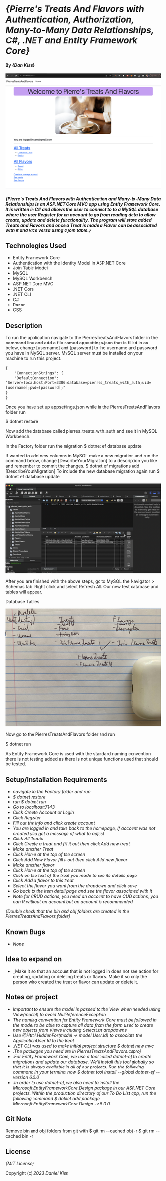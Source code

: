 # _{Pierre's Treats And Flavors with Authentication, Authorization, Many-to-Many Data Relationships, C#, .NET and Entity Framework Core}_

#### By _**{Dan Kiss}**_

![Pierre's Treats And Flavors with Authentication MVC](./PierresTreatsAndFlavors/wwwroot/img/PierresTreats.png)
#### _{Pierre's Treats And Flavors with Authentication and Many-to-Many Data Relationships is an ASP.NET Core MVC app using Entity Framework Core. It is written in C# and allows the user to connect to to a MySQL database where the user Register for an account to go from reading data to allow create, update and delete functionality. The program will store added Treats and Flavors and once a Treat is made a Flavor can be associated with it and vice versa using a join table.}_

## Technologies Used

* Entity Framework Core
* Authentication with the Identity Model in ASP.NET Core
* Join Table Model
* MySQL
* MySQL Workbench
* ASP.NET Core MVC
* .NET Core
* .NET CLI
* C#
* Razor
* CSS

## Description

To run the application navigate to the PierresTreatsAndFlavors folder in the command line and add a file named appsettings.json that is filled in as below, change [username] and [password] to the username and password you have in MySQL server. MySQL server must be installed on your machine to run this project.

```
{
    "ConnectionStrings": {
    "DefaultConnection": "Server=localhost;Port=3306;database=pierres_treats_with_auth;uid=[username];pwd=[password];"
}
}
```

Once you have set up appsettings.json while in the PierresTreatsAndFlavors folder run 

$ dotnet restore

Now add the database called pierres_treats_with_auth and see it in MySQL Workbench.

In the Factory folder run the migration
$ dotnet ef database update

If wanted to add new columns in MySQL make a new migration and run the command below, change [DescribeYourMigration] to a description you like and remember to commit the changes.
$ dotnet ef migrations add [DescribeYourMigration]
To include the new database migration again run
$ dotnet ef database update

![Database Setup](./PierresTreatsAndFlavors/wwwroot/img/DatabaseSetup.png)

After you are finished with the above steps, go to MySQL the Navigator > Schemas tab. Right click and select Refresh All. Our new test database and tables will appear.

Database Tables

![Database Tables](./PierresTreatsAndFlavors/wwwroot/img/DatabaseTables.jpeg)

Now go to the PierresTreatsAndFlavors folder and run

$ dotnet run

As Entity Framework Core is used with the standard naming convention there is not testing added as there is not unique functions used that should be tested.

## Setup/Installation Requirements

* _navigate to the Factory folder and run_
* _$ dotnet restore_
* _run $ dotnet run_
* _Go to localhost:7143_
* _Click Create Account or Login_
* _Click Register_
* _Fill out the info and click create account_
* _You are logged in and take back to the homepage, if account was not created you get a message of what to adjust_
* _Click All Treats_
* _Click Create a treat and fill it out then click Add new treat_
* _Make another Treat_
* _Click Home at the top of the screen_
* _Click Add New Flavor fill it out then click Add new flavor_
* _Make another flavor_
* _Click Home at the top of the screen_
* _Click on the text of the treat you made to see its details page_
* _Click Add a flavor to this treat_
* _Select the flavor you want from the dropdown and click save_
* _Go back to the item detail page and see the flavor associated with it_
* _Note for CRUD actions, you need an account to have CUD actions, you can R without an account but an account is recommended_

_{Double check that the bin and obj folders are created in the PierresTreatsAndFlavors folder}_

## Known Bugs

* _None_

## Idea to expand on

* _Make it so that an account that is not logged in does not see action for creating, updating or deleting treats or flavors. Make it so only the person who created the treat or flavor can update or delete it.

## Notes on project

* _Important to ensure the model is passed to the View when needed using View(model) to avoid NullReferenceException_
* _The naming convention for Entity Framework Core must be followed in the model to be able to capture all data from the form used to create new objects from Views including SelectList dropdowns_
* _Use @Html.HiddenFor(model => model.User.Id) to associate the ApplicationUser Id to the treat_
* _.NET CLI was used to make initial project structure $ dotnet new mvc_
* _.The packages you need are in PierresTreatsAndFlavors.csproj_
* _.For Entity Framework Core, we use a tool called dotnet-ef to create migrations and update our database. We'll install this tool globally so that it is always available in all of our projects. Run the following command in your terminal now $ dotnet tool install --global dotnet-ef --version 6.0.0_
* _.In order to use dotnet-ef, we also need to install the Microsoft.EntityFrameworkCore.Design package in our ASP.NET Core projects. Within the production directory of our To Do List app, run the following command $ dotnet add package Microsoft.EntityFrameworkCore.Design -v 6.0.0_

## Git Note
Remove bin and obj folders from git with 
$ git rm --cached obj -r 
$ git rm --cached bin -r

## License

_{MIT License}_

Copyright (c) _2023_ _Daniel Kiss_